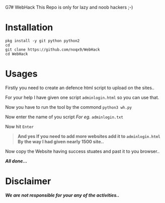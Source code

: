 G7# WebHack
This Repo is only for lazy and noob hackers ;-)

# Installation
```
pkg install -y git python python2
cd
git clone https://github.com/noqx9/WebHack
cd WebHack
```

# Usages

Firstly you need to create an defence html script to upload on the sites..

For your help I have given one script `adminlogin.html` so you can use that.

Now you have to run the tool by the commond `python3 wh.py`

Now enter the name of you script _For eg._ `adminlogin.txt`

Now hit `Enter`

>**And yes If you need to add more websites add it to `adminlogin.html`
 By the way I had given nearly 1500 site..**

Now copy the Website having success stuates and past it to you browser..

***All done...***

# Disclaimer

***_We are not responsible for your any of the activities.._***



